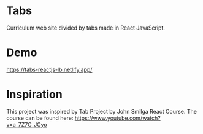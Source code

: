 # Tabs

Curriculum web site divided by tabs made in React JavaScript.

# Demo

https://tabs-reactjs-lb.netlify.app/

# Inspiration

This project was inspired by Tab Project by John Smilga React Course.
The course can be found here: https://www.youtube.com/watch?v=a_7Z7C_JCyo
